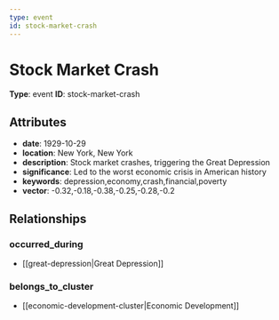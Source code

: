 ```yaml
---
type: event
id: stock-market-crash
---
```


# Stock Market Crash

**Type**: event
**ID**: stock-market-crash

## Attributes

- **date**: 1929-10-29
- **location**: New York, New York
- **description**: Stock market crashes, triggering the Great Depression
- **significance**: Led to the worst economic crisis in American history
- **keywords**: depression,economy,crash,financial,poverty
- **vector**: -0.32,-0.18,-0.38,-0.25,-0.28,-0.2

## Relationships

### occurred_during

- [[great-depression|Great Depression]]

### belongs_to_cluster

- [[economic-development-cluster|Economic Development]]

